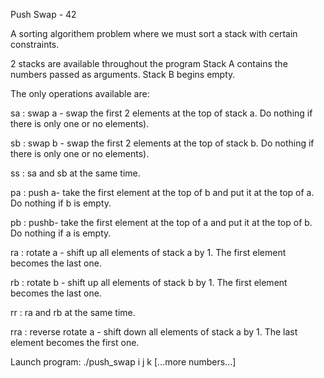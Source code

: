 Push Swap - 42

A sorting algorithem problem where we must sort a stack with certain constraints. 

2 stacks are available throughout the program
Stack A contains the numbers passed as arguments.
Stack B begins empty. 

The only operations available are:

sa : swap a - swap the first 2 elements at the top of stack a. Do nothing if there is only one or no elements).

sb : swap b - swap the first 2 elements at the top of stack b. Do nothing if there is only one or no elements).

ss : sa and sb at the same time.

pa : push a- take the first element at the top of b and put it at the top of a. Do nothing if b is empty.

pb : pushb- take the first element at the top of a and put it at the top of b. Do nothing if a is empty.

ra : rotate a - shift up all elements of stack a by 1. The first element becomes the last one.

rb : rotate b - shift up all elements of stack b by 1. The first element becomes the last one.

rr : ra and rb at the same time.

rra : reverse rotate a - shift down all elements of stack a by 1. The last element becomes the first one.

Launch program:
./push_swap i j k [...more numbers...] 
